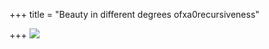 +++
title = "Beauty in different degrees ofxa0recursiveness"

+++
[![](https://i2.wp.com/photos1.blogger.com/blogger/2010/410/320/recursiveness2.jpg)](http://photos1.blogger.com/blogger/2010/410/1600/recursiveness2.jpg)
